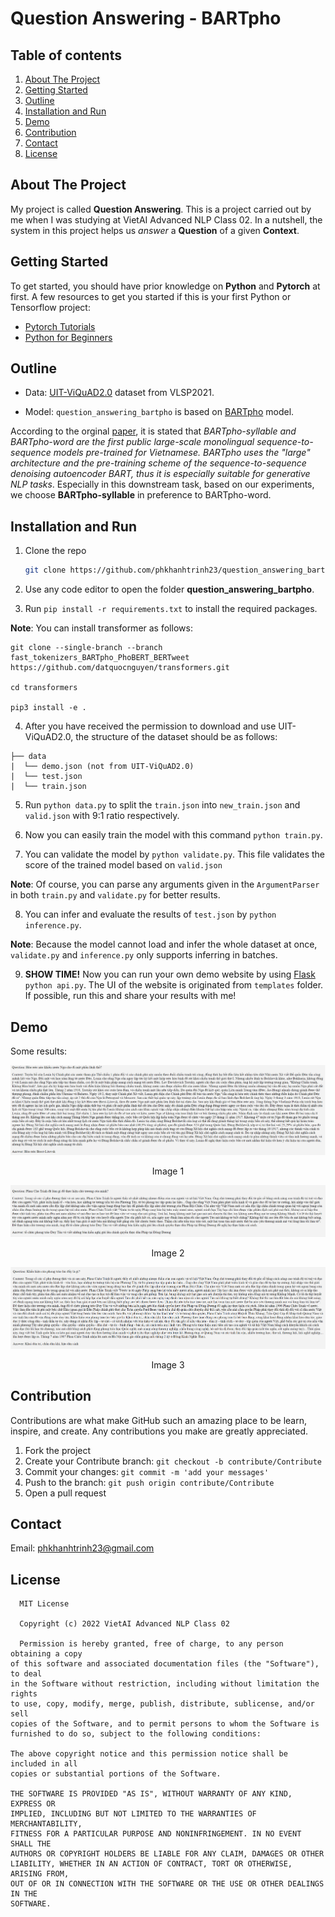 # Question Answering - BARTpho

## Table of contents

1. [About The Project](#about-the-project)
2. [Getting Started](#getting-started)
3. [Outline](#outline)
4. [Installation and Run](#installation-and-run)
5. [Demo](#demo)
6. [Contribution](#contribution)
7. [Contact](#contact)
8. [License](#license)


## About The Project

My project is called **Question Answering**. This is a project carried out by me when I was studying at VietAI Advanced NLP Class 02. In a nutshell, the system in this project helps us *answer* a **Question** of a given **Context**.


## Getting Started

To get started, you should have prior knowledge on **Python** and **Pytorch** at first. A few resources to get you started if this is your first Python or Tensorflow project:

- [Pytorch Tutorials](https://pytorch.org/tutorials/)
- [Python for Beginners](https://www.python.org/about/gettingstarted/)


## Outline

- Data: [UIT-ViQuAD2.0](https://aihub.vn/competitions/35) dataset from VLSP2021.

- Model: `question_answering_bartpho` is based on [BARTpho](https://github.com/VinAIResearch/BARTpho) model.

According to the orginal [paper](https://arxiv.org/abs/2109.09701), it is stated that *BARTpho-syllable and BARTpho-word are the first public large-scale monolingual sequence-to-sequence models pre-trained for Vietnamese. BARTpho uses the "large" architecture and the pre-training scheme of the sequence-to-sequence denoising autoencoder BART, thus it is especially suitable for generative NLP tasks*. Especially in this downstream task, based on our experiments, we choose **BARTpho-syllable** in preference to BARTpho-word.


## Installation and Run

1. Clone the repo

   ```sh
   git clone https://github.com/phkhanhtrinh23/question_answering_bartpho.git
   ```
  
2. Use any code editor to open the folder **question_answering_bartpho**.

3. Run `pip install -r requirements.txt` to install the required packages. 

**Note**: You can install transformer as follows:
```
git clone --single-branch --branch fast_tokenizers_BARTpho_PhoBERT_BERTweet https://github.com/datquocnguyen/transformers.git

cd transformers

pip3 install -e .
```

4. After you have received the permission to download and use UIT-ViQuAD2.0, the structure of the dataset should be as follows:
```text
├── data
|  └── demo.json (not from UIT-ViQuAD2.0)
|  └── test.json
|  └── train.json
```

5. Run `python data.py` to split the `train.json` into `new_train.json` and `valid.json` with 9:1 ratio respectively.

6. Now you can easily train the model with this command `python train.py`.

7. You can validate the model by `python validate.py`. This file validates the score of the trained model based on `valid.json`

**Note**: Of course, you can parse any arguments given in the `ArgumentParser` in both `train.py` and `validate.py` for better results.

8. You can infer and evaluate the results of `test.json` by `python inference.py`.

**Note**: Because the model cannot load and infer the whole dataset at once, `validate.py` and `inference.py` only supports inferring in batches.

9. **SHOW TIME!** Now you can run your own demo website by using [Flask](https://flask.palletsprojects.com/en/2.2.x/) `python api.py`. The UI of the website is originated from `templates` folder. If possible, run this and share your results with me!


## Demo
Some results:

<img src="./images/result_1.png"/>
<p style="text-align:center"> Image 1 </p>

<img src="./images/result_4.png"/>
<p style="text-align:center"> Image 2</p>

<img src="./images/result_6.png"/>
<p style="text-align:center"> Image 3 </p>


## Contribution

Contributions are what make GitHub such an amazing place to be learn, inspire, and create. Any contributions you make are greatly appreciated.

1. Fork the project
2. Create your Contribute branch: `git checkout -b contribute/Contribute`
3. Commit your changes: `git commit -m 'add your messages'`
4. Push to the branch: `git push origin contribute/Contribute`
5. Open a pull request


## Contact

Email: phkhanhtrinh23@gmail.com


## License

      MIT License

      Copyright (c) 2022 VietAI Advanced NLP Class 02

      Permission is hereby granted, free of charge, to any person obtaining a copy
    of this software and associated documentation files (the "Software"), to deal
    in the Software without restriction, including without limitation the rights
    to use, copy, modify, merge, publish, distribute, sublicense, and/or sell
    copies of the Software, and to permit persons to whom the Software is
    furnished to do so, subject to the following conditions:

    The above copyright notice and this permission notice shall be included in all
    copies or substantial portions of the Software.

    THE SOFTWARE IS PROVIDED "AS IS", WITHOUT WARRANTY OF ANY KIND, EXPRESS OR
    IMPLIED, INCLUDING BUT NOT LIMITED TO THE WARRANTIES OF MERCHANTABILITY,
    FITNESS FOR A PARTICULAR PURPOSE AND NONINFRINGEMENT. IN NO EVENT SHALL THE
    AUTHORS OR COPYRIGHT HOLDERS BE LIABLE FOR ANY CLAIM, DAMAGES OR OTHER
    LIABILITY, WHETHER IN AN ACTION OF CONTRACT, TORT OR OTHERWISE, ARISING FROM,
    OUT OF OR IN CONNECTION WITH THE SOFTWARE OR THE USE OR OTHER DEALINGS IN THE
    SOFTWARE.